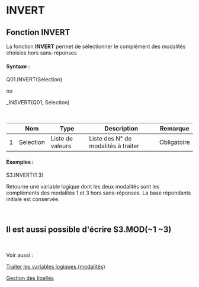 # INVERT

## Fonction INVERT

La fonction **INVERT** permet de sélectionner le complément des modalités choisies hors sans-réponses

#### Syntaxe :&nbsp;

Q01.INVERT(Selection)

ou

\_INSVERT(Q01; Selection)

&nbsp;

| &nbsp; | **Nom** |**Type**|**Description**|**Remarque** |
| --- | --- | --- | --- | --- |
| &#49; | Selection | Liste de valeurs | Liste des N° de modalités à traiter | Obligatoire |


#### Exemples :

S3.INVERT(1 3)

Retourne une variable logique dont les deux modalités sont les compléments des modalités 1 et 3 hors sans-réponses. La base répondants initiale est conservée.

&nbsp;

## Il est aussi possible d'écrire S3.MOD(~1 ~3)

&nbsp;

Voir aussi :&nbsp;

[Traiter les variables logiques (modalités)](<Traiterlesvariableslogiquesmoda1.md>)

[Gestion des libellés](<Gererleslibelleslestextes1.md>)

